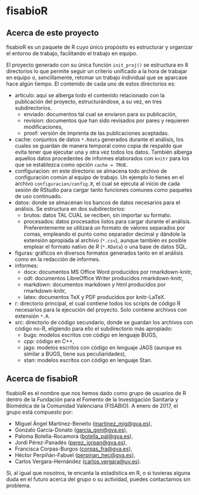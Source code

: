 
fisabioR
========

Acerca de este proyecto
-----------------------

fisabioR es un paquete de R cuyo único propósito es estructurar y organizar el entorno de trabajo, facilitando el trabajo en equipo.

El proyecto generado con su única función `init_proj()` se estructura en 8 directorios lo que permite seguir un criterio unificado a la hora de trabajar en equipo o, sencillamente, retomar un trabajo individual que se aparcase hace algún tiempo. El contenido de cada uno de estos directorios es:

-   articulo: aquí se alberga todo el contenido relacionado con la publicación del proyecto, estructurándose, a su vez, en tres subdirectorios.
    -   enviado: documentos tal cual se enviaron para su publicación,
    -   revision: documentos que han sido revisados por pares y requieren modificaciones,
    -   proof: versión de imprenta de las publicaciones aceptadas.
-   cache: conjuntos de datos `*.Rdata` generados durante el análisis, los cuales se guardan de manera temporal como copia de respaldo que evita tener que ejecutar una y otra vez todos los datos. También alberga aquellos datos procedentes de informes elaborados con `knitr` para los que se establezca como opción `cache = TRUE`.
-   configuracion: en este directorio se almacena todo archivo de configuración común al equipo de trabajo. Un ejemplo lo tienes en el archivo `configuracion/config.R`, el cual se ejecuta al inicio de cada sesión de RStudio para cargar tanto funciones comunes como paquetes de uso continuado.
-   datos: donde se almacenan los bancos de datos necesarios para el análisis. Se estructura en dos subdirectorios:
    -   brutos: datos TAL CUAL se reciben, sin importar su formato.
    -   procesados: datos procesados listos para cargar durante el análisis. Preferentemente se utilizará un formato de valores separados por comas, empleando el punto como separador decimal y dándole la extensión apropiada al archivo (`*.csv`), aunque también es posible emplear el formato nativo de R (`*.RData`) o una base de datos SQL.
-   figuras: gráficos en diversos formatos generados tanto en el análisis como en la redacción de informes.
-   informes:
    -   docx: documentos MS Office Word producidos por rmarkdown-knitr,
    -   odt: documentos LibreOffice Writer producidos rmarkdown-knitr,
    -   markdown: documentos markdown y html producidos por rmarkdown-knitr,
    -   latex: documentos TeX y PDF producidos por knitr-LaTeX.
-   r: directorio principal, el cual contiene todos los scripts de código R necesarios para la ejecución del proyecto. Solo contiene archivos con extensión `*.R`.
-   src: directorio de código secundario, donde se guardan los archivos con código no-R, eligiendo para ello el subdirectorio más apropiado:
    -   bugs: modelos escritos con código en lenguaje BUGS,
    -   cpp: código en C++,
    -   jags: modelos escritos con código en lenguaje JAGS (aunque es similar a BUGS, tiene sus peculiaridades),
    -   stan: modelos escritos con código en lenguaje Stan.

Acerca de fisabioR
------------------

fisabioR es el nombre que nos hemos dado como grupo de usuarios de R dentro de la Fundación para el Fomento de la Investigación Sanitaria y Biomédica de la Comunidad Valenciana (FISABIO). A enero de 2017, el grupo está compuesto por:

-   Miguel Ángel Martínez-Beneito (<martinez_mig@gva.es>),
-   Gonzalo García-Donato (<garcia_gon@gva.es>),
-   Paloma Botella-Rocamora (<botella_pal@gva.es>),
-   Jordi Pérez-Panadés (<perez_jorpan@gva.es>),
-   Francisca Corpas-Burgos (<corpas_fra@gva.es>),
-   Héctor Perpiñán-Fabuel (<perpinan_hec@gva.es>),
-   Carlos Vergara-Hernández (<carlos.vergara@uv.es>).

Si, al igual que nosotros, te encanta la estadística en R, o si tuvieras alguna duda en el futuro acerca del grupo o su actividad, puedes contactarnos sin problema.
